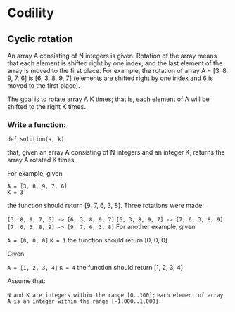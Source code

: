 # Codility

## Cyclic rotation

An array A consisting of N integers is given. Rotation of the array means that each element is shifted right by one index, and the last element of the array is moved to the first place. For example, the rotation of array A = [3, 8, 9, 7, 6] is [6, 3, 8, 9, 7] (elements are shifted right by one index and 6 is moved to the first place).

The goal is to rotate array A K times; that is, each element of A will be shifted to the right K times.

### Write a function:

``` def solution(a, k) ```

that, given an array A consisting of N integers and an integer K, returns the array A rotated K times.

For example, given

```
A = [3, 8, 9, 7, 6]
K = 3 
```

the function should return [9, 7, 6, 3, 8]. Three rotations were made:

  ``` [3, 8, 9, 7, 6] -> [6, 3, 8, 9, 7] ```
  ``` [6, 3, 8, 9, 7] -> [7, 6, 3, 8, 9] ```
  ``` [7, 6, 3, 8, 9] -> [9, 7, 6, 3, 8] ```
For another example, given

  ``` A = [0, 0, 0] ```
  ``` K = 1 ```
the function should return [0, 0, 0]

Given

  ``` A = [1, 2, 3, 4] ```
  ``` K = 4 ```
the function should return [1, 2, 3, 4]

Assume that:

``` N and K are integers within the range [0..100]; ```
``` each element of array A is an integer within the range [−1,000..1,000]. ```